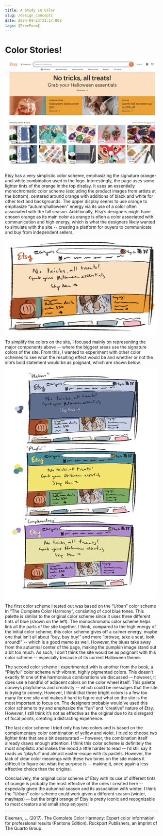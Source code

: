 ```yaml
---
title: A Study in Color
slug: /design_concepts
date: 2024-09-23T21:17:00Z
tags: [FreeForm]
---
```


# Color Stories!

![Alt text](../static/img/etsy_homepage.png)

Etsy has a very simplistic color scheme, emphasizing the signature orange-and-white combination used in the logo. Interestingly, the page uses some lighter tints of the orange in the top display. It uses an essentially monochromatic color scheme (excluding the product images from artists at the bottom), centered around orange with additions of black and white for other text and backgrounds. The upper display seems to use orange to emphasize “autumn/halloween” energy via its use of a color often associated with the fall season. Additionally, Etsy’s designers might have chosen orange as its main color as orange is often a color associated with communication and high energy, which is what the designers likely wanted to simulate with the site -- creating a platform for buyers to communicate and buy from independent sellers. 

![Alt text](../static/img/simplified_etsy.jpg)

To simplify the colors on the site, I focused mainly on representing the major components above -- where the biggest areas use the signature colors of the site. From this, I wanted to experiment with other color schemes to see what the resulting effect would be and whether or not the site’s bold statement would be as poignant, which are shown below. 

![Alt text](../static/img/color_schemes.png)

The first color scheme I tested out was based on the “Urban” color scheme in “The Complete Color Harmony”, consisting of cool blue tones. This palette is similar to the original color scheme since it uses three different tints of blue (shown on the left). The monochromatic color scheme helps link all the parts of the site together. I think, compared to the high energy of the initial color scheme, this color scheme gives off a calmer energy, maybe one that isn’t all about “buy, buy buy!” and more “browse, take a seat, look around!” -- which is a good memo as well. However, the blues take away from the autumnal center of the page, making the pumpkin image stand out a bit too much. As such, I don’t think the site would be as poignant with this color scheme -- especially because of its current Halloween theme. 

The second color scheme I experimented with is another from the book, a “Playful” color scheme with vibrant, highly pigmented colors. This doesn’t exactly fit one of the harmonious combinations we discussed -- however, it does use a handful of adjacent colors on the color wheel itself. This palette conveys playfulness and creativity -- which could be messages that the site is trying to convey. However, I think that three bright colors is a few too many for one site and makes it hard to figure out what on the site is the most important to focus on. The designers probably would’ve used this color scheme to try and emphasize the “fun” and “creative” nature of Etsy. However, I still think it’s not as effective as the original due to its disregard of focal points, creating a distracting experience. 

The last color scheme I tried only has two colors and is based on the complementary color combination of yellow and violet. I tried to choose two lighter tints that are a bit desaturated -- however, the combination itself already draws enough attention. I think this color scheme is definitely the most simplistic and makes the mood a little harder to read -- I’d still say it reads as “playful” and almost easter-esque with its pastels. However, the lack of clear color meanings with these two tones on the site makes it difficult to figure out what the purpose is -- making it, once again a less effective choice than the original.

Conclusively, the original color scheme of Etsy with its use of different tints of orange is probably the most effective of the ones I created here -- especially given the autumnal season and its association with winter. I think the “Urban” color scheme could work given a different season (winter, mayhaps) -- but the bright orange of Etsy is pretty iconic and recognizable to most creators and small shop enjoyers!


---

Eiseman, L. (2017). The Complete Color Harmony: Expert color information for professional results (Pantone Edition). Rockport Publishers, an imprint of The Quarto Group. 